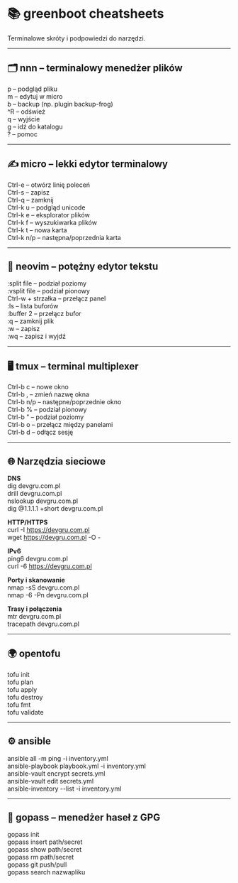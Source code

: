 # 📚 greenboot cheatsheets

Terminalowe skróty i podpowiedzi do narzędzi.

---

## 🗂️ nnn – terminalowy menedżer plików
p         – podgląd pliku  
m         – edytuj w micro  
b         – backup (np. plugin backup-frog)  
^R        – odśwież  
q         – wyjście  
g         – idź do katalogu  
?         – pomoc  

---

## ✍️ micro – lekki edytor terminalowy
Ctrl-e     – otwórz linię poleceń  
Ctrl-s     – zapisz  
Ctrl-q     – zamknij  
Ctrl-k u   – podgląd unicode  
Ctrl-k e   – eksplorator plików  
Ctrl-k f   – wyszukiwarka plików  
Ctrl-k t   – nowa karta  
Ctrl-k n/p – następna/poprzednia karta  

---

## 🧠 neovim – potężny edytor tekstu
:split file       – podział poziomy  
:vsplit file      – podział pionowy  
Ctrl-w + strzałka – przełącz panel  
:ls               – lista buforów  
:buffer 2         – przełącz bufor  
:q                – zamknij plik  
:w                – zapisz  
:wq               – zapisz i wyjdź  

---

## 🖥️ tmux – terminal multiplexer
Ctrl-b c   – nowe okno  
Ctrl-b ,   – zmień nazwę okna  
Ctrl-b n/p – następne/poprzednie okno  
Ctrl-b %   – podział pionowy  
Ctrl-b "   – podział poziomy  
Ctrl-b o   – przełącz między panelami  
Ctrl-b d   – odłącz sesję  

---

## 🌐 Narzędzia sieciowe

**DNS**  
dig devgru.com.pl  
drill devgru.com.pl  
nslookup devgru.com.pl  
dig @1.1.1.1 +short devgru.com.pl  

**HTTP/HTTPS**  
curl -I https://devgru.com.pl  
wget https://devgru.com.pl -O -  

**IPv6**  
ping6 devgru.com.pl  
curl -6 https://devgru.com.pl  

**Porty i skanowanie**  
nmap -sS devgru.com.pl  
nmap -6 -Pn devgru.com.pl  

**Trasy i połączenia**  
mtr devgru.com.pl  
tracepath devgru.com.pl  

---

## 🌍 opentofu
tofu init  
tofu plan  
tofu apply  
tofu destroy  
tofu fmt  
tofu validate  

---

## ⚙️ ansible
ansible all -m ping -i inventory.yml  
ansible-playbook playbook.yml -i inventory.yml  
ansible-vault encrypt secrets.yml  
ansible-vault edit secrets.yml  
ansible-inventory --list -i inventory.yml  

---

## 🔐 gopass – menedżer haseł z GPG
gopass init  
gopass insert path/secret  
gopass show path/secret  
gopass rm path/secret  
gopass git push/pull  
gopass search nazwapliku
